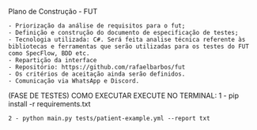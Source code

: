 Plano de Construção - FUT

    - Priorização da análise de requisitos para o fut;
    - Definição e construção do documento de especificação de testes;
    - Tecnologia utilizada: C#. Será feita analise técnica referente às bibliotecas e ferramentas que serão utilizadas para os testes do FUT como SpecFlow, BDD etc.
    - Repartição da interface
    - Repositório: https://github.com/rafaelbarbos/fut
    - Os critérios de aceitação ainda serão definidos.
    - Comunicação via WhatsApp e Discord.

(FASE DE TESTES) COMO EXECUTAR
EXECUTE NO TERMINAL:
    1 - pip install -r requirements.txt

    2 - python main.py tests/patient-example.yml --report txt